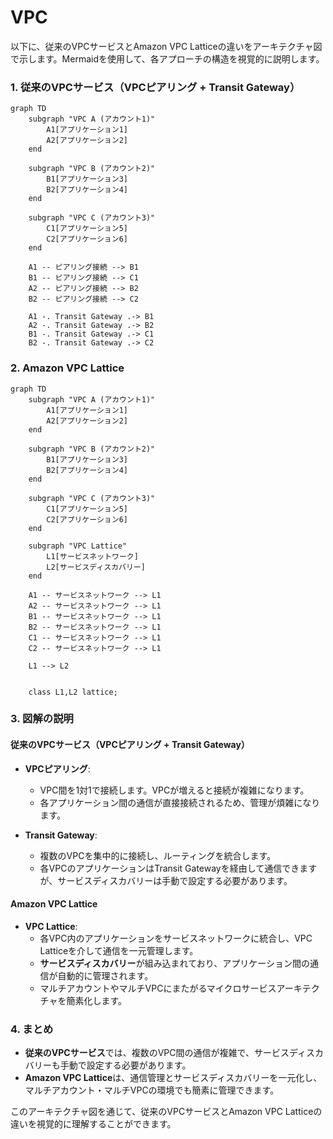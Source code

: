 # VPC
以下に、従来のVPCサービスとAmazon VPC Latticeの違いをアーキテクチャ図で示します。Mermaidを使用して、各アプローチの構造を視覚的に説明します。

### 1. **従来のVPCサービス（VPCピアリング + Transit Gateway）**

```mermaid
graph TD
    subgraph "VPC A (アカウント1)"
        A1[アプリケーション1]
        A2[アプリケーション2]
    end

    subgraph "VPC B (アカウント2)"
        B1[アプリケーション3]
        B2[アプリケーション4]
    end

    subgraph "VPC C (アカウント3)"
        C1[アプリケーション5]
        C2[アプリケーション6]
    end

    A1 -- ピアリング接続 --> B1
    B1 -- ピアリング接続 --> C1
    A2 -- ピアリング接続 --> B2
    B2 -- ピアリング接続 --> C2

    A1 -. Transit Gateway .-> B1
    A2 -. Transit Gateway .-> B2
    B1 -. Transit Gateway .-> C1
    B2 -. Transit Gateway .-> C2

```

### 2. **Amazon VPC Lattice**

```mermaid
graph TD
    subgraph "VPC A (アカウント1)"
        A1[アプリケーション1]
        A2[アプリケーション2]
    end

    subgraph "VPC B (アカウント2)"
        B1[アプリケーション3]
        B2[アプリケーション4]
    end

    subgraph "VPC C (アカウント3)"
        C1[アプリケーション5]
        C2[アプリケーション6]
    end

    subgraph "VPC Lattice"
        L1[サービスネットワーク]
        L2[サービスディスカバリー]
    end

    A1 -- サービスネットワーク --> L1
    A2 -- サービスネットワーク --> L1
    B1 -- サービスネットワーク --> L1
    B2 -- サービスネットワーク --> L1
    C1 -- サービスネットワーク --> L1
    C2 -- サービスネットワーク --> L1

    L1 --> L2

    
    class L1,L2 lattice;
```

### 3. **図解の説明**

#### **従来のVPCサービス（VPCピアリング + Transit Gateway）**
- **VPCピアリング**:
  - VPC間を1対1で接続します。VPCが増えると接続が複雑になります。
  - 各アプリケーション間の通信が直接接続されるため、管理が煩雑になります。

- **Transit Gateway**:
  - 複数のVPCを集中的に接続し、ルーティングを統合します。
  - 各VPCのアプリケーションはTransit Gatewayを経由して通信できますが、サービスディスカバリーは手動で設定する必要があります。

#### **Amazon VPC Lattice**
- **VPC Lattice**:
  - 各VPC内のアプリケーションをサービスネットワークに統合し、VPC Latticeを介して通信を一元管理します。
  - **サービスディスカバリー**が組み込まれており、アプリケーション間の通信が自動的に管理されます。
  - マルチアカウントやマルチVPCにまたがるマイクロサービスアーキテクチャを簡素化します。

### 4. **まとめ**

- **従来のVPCサービス**では、複数のVPC間の通信が複雑で、サービスディスカバリーも手動で設定する必要があります。
- **Amazon VPC Lattice**は、通信管理とサービスディスカバリーを一元化し、マルチアカウント・マルチVPCの環境でも簡素に管理できます。

このアーキテクチャ図を通じて、従来のVPCサービスとAmazon VPC Latticeの違いを視覚的に理解することができます。
